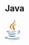 # Java

<svg xmlns="http://www.w3.org/2000/svg"  height="68" viewBox="0 0 256 346"><path fill="#5382A1" d="M82.554 267.473s-13.198 7.675 9.393 10.272c27.369 3.122 41.356 2.675 71.517-3.034c0 0 7.93 4.972 19.003 9.279c-67.611 28.977-153.019-1.679-99.913-16.517m-8.262-37.814s-14.803 10.958 7.805 13.296c29.236 3.016 52.324 3.263 92.276-4.43c0 0 5.526 5.602 14.215 8.666c-81.747 23.904-172.798 1.885-114.296-17.532"/><path fill="#E76F00" d="M143.942 165.515c16.66 19.18-4.377 36.44-4.377 36.44s42.301-21.837 22.874-49.183c-18.144-25.5-32.059-38.172 43.268-81.858c0 0-118.238 29.53-61.765 94.6"/><path fill="#5382A1" d="M233.364 295.442s9.767 8.047-10.757 14.273c-39.026 11.823-162.432 15.393-196.714.471c-12.323-5.36 10.787-12.8 18.056-14.362c7.581-1.644 11.914-1.337 11.914-1.337c-13.705-9.655-88.583 18.957-38.034 27.15c137.853 22.356 251.292-10.066 215.535-26.195M88.9 190.48s-62.771 14.91-22.228 20.323c17.118 2.292 51.243 1.774 83.03-.89c25.978-2.19 52.063-6.85 52.063-6.85s-9.16 3.923-15.787 8.448c-63.744 16.765-186.886 8.966-151.435-8.183c29.981-14.492 54.358-12.848 54.358-12.848m112.605 62.942c64.8-33.672 34.839-66.03 13.927-61.67c-5.126 1.066-7.411 1.99-7.411 1.99s1.903-2.98 5.537-4.27c41.37-14.545 73.187 42.897-13.355 65.647c0 .001 1.003-.895 1.302-1.697"/><path fill="#E76F00" d="M162.439.371s35.887 35.9-34.037 91.101c-56.071 44.282-12.786 69.53-.023 98.377c-32.73-29.53-56.75-55.526-40.635-79.72C111.395 74.612 176.918 57.393 162.439.37"/><path fill="#5382A1" d="M95.268 344.665c62.199 3.982 157.712-2.209 159.974-31.64c0 0-4.348 11.158-51.404 20.018c-53.088 9.99-118.564 8.824-157.399 2.421c.001 0 7.95 6.58 48.83 9.201"/></svg>